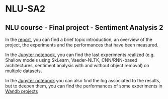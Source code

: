 # NLU-SA2

## NLU course - Final project - Sentiment Analysis 2

In the [report](https://github.com/VMDL/NLU-SA2/blob/main/Report.pdf), you can find a brief topic introduction, an overview of the project, the experiments and the performances that have been measured.

In the [Jupyter notebook](https://github.com/VMDL/NLU-SA2/blob/main/NLU_SA2.ipynb), you can find the last experiments realized (e.g. Shallow models using SkLearn, Vaeder-NLTK, CNN/RNN-based architectures, sentiment analysis with and without object removal) on multiple datasets.

In the [Jupyter notebook](https://github.com/VMDL/NLU-SA2/blob/main/NLU_SA2.ipynb) you can also find the log associated to the results, but to deepen them, you can find the performances of some experiments in [Wandb projects](https://wandb.ai/provoneciaone5)
